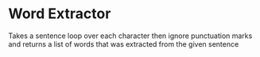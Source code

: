 # Word Extractor
 Takes a sentence loop over each character then ignore punctuation marks and returns a list of words that was extracted from the given sentence
